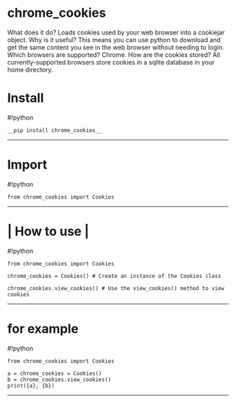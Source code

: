 # chrome_cookies
What does it do? Loads cookies used by your web browser into a cookiejar object.
Why is it useful? This means you can use python to download and get the same content you see in the web browser without needing to login.
Which browsers are supported? Chrome.
How are the cookies stored? All currently-supported browsers store cookies in a sqlite database in your home directory.
# Install

#!python

```
__pip install chrome_cookies__
```
-----------------------------------------------------------------------------------------------------------------------------------------------------

# Import

#!python

```
from chrome_cookies import Cookies
```
-----------------------------------------------------------------------------------------------------------------------------------------------------

# | How to use |

#!python

```
from chrome_cookies import Cookies

chrome_cookies = Cookies() # Create an instance of the Cookies class

chrome_cookies.view_cookies() # Use the view_cookies() method to view cookies
```

-----------------------------------------------------------------------------------------------------------------------------------------------------


# for example

#!python

```
from chrome_cookies import Cookies

a = chrome_cookies = Cookies()
b = chrome_cookies.view_cookies()
print({a}, {b})
```
-----------------------------------------------------------------------------------------------------------------------------------------------------
